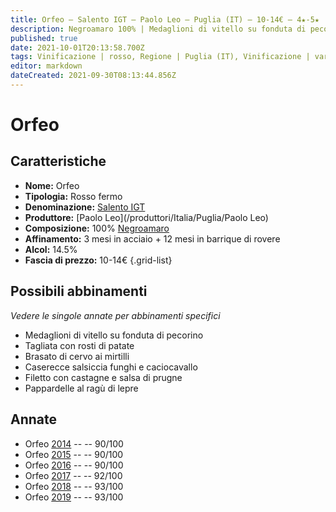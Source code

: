 ```yaml
---
title: Orfeo – Salento IGT – Paolo Leo – Puglia (IT) – 10-14€ – 4★-5★
description: Negroamaro 100% | Medaglioni di vitello su fonduta di pecorino – Tagliata con rosti di patate – Brasato di cervo ai mirtilli – Caserecce salsiccia funghi e caciocavallo – Filetto con castagne e salsa di prugne – Pappardelle al ragù di lepre
published: true
date: 2021-10-01T20:13:58.700Z
tags: Vinificazione | rosso, Regione | Puglia (IT), Vinificazione | varietale, Vinificazione | fermo, Valutazioni | 5 stelle, negroamaro, Prezzi | 10-14€, Alimento | vitello, Aromatizzazione | con fonduta di pecorino, tagliata con rosti di patate, brasato di cervo ai mirtilli, filetto con castagne e salsa di prugne, Pappardelle al ragù di lepre
editor: markdown
dateCreated: 2021-09-30T08:13:44.856Z
---
```


# Orfeo

## Caratteristiche
- **Nome:** Orfeo
- **Tipologia:** Rosso fermo
- **Denominazione:** [Salento IGT](/denominazioni/Italia/Puglia/IGT/Salento)
- **Produttore:** [Paolo Leo](/produttori/Italia/Puglia/Paolo Leo) 
- **Composizione:** 100% [Negroamaro](/vitigni/Italia/negroamaro)
- **Affinamento:** 3 mesi in acciaio + 12 mesi in barrique di rovere
- **Alcol:** 14.5%
- **Fascia di prezzo:** 10-14€
{.grid-list}



## Possibili abbinamenti
*Vedere le singole annate per abbinamenti specifici*

- Medaglioni di vitello su fonduta di pecorino
- Tagliata con rosti di patate
- Brasato di cervo ai mirtilli
- Caserecce salsiccia funghi e caciocavallo
- Filetto con castagne e salsa di prugne
- Pappardelle al ragù di lepre

## Annate
- Orfeo [2014](vini/Italia/Puglia/Paolo-Leo/Orfeo/2014) -- <span class="star-4"></span> -- 90/100
- Orfeo [2015](vini/Italia/Puglia/Paolo-Leo/Orfeo/2015) -- <span class="star-4"></span> -- 90/100
- Orfeo [2016](vini/Italia/Puglia/Paolo-Leo/Orfeo/2016) -- <span class="star-4"></span> -- 90/100
- Orfeo [2017](vini/Italia/Puglia/Paolo-Leo/Orfeo/2017) -- <span class="star-5"></span> -- 92/100
- Orfeo [2018](vini/Italia/Puglia/Paolo-Leo/Orfeo/2018) -- <span class="star-5"></span> -- 93/100
- Orfeo [2019](vini/Italia/Puglia/Paolo-Leo/Orfeo/2019) -- <span class="star-5"></span> -- 93/100